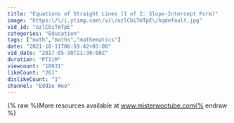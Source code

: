 ```yaml
---
title: "Equations of Straight Lines (1 of 2: Slope-Intercept Form)"
image: "https:\/\/i.ytimg.com\/vi\/ozlCbiTmTpE\/hqdefault.jpg"
vid_id: "ozlCbiTmTpE"
categories: "Education"
tags: ["math","maths","mathematics"]
date: "2021-10-11T06:59:42+03:00"
vid_date: "2017-05-30T21:30:00Z"
duration: "PT11M"
viewcount: "18931"
likeCount: "261"
dislikeCount: "1"
channel: "Eddie Woo"
---
```

{% raw %}More resources available at www.misterwootube.com{% endraw %}
